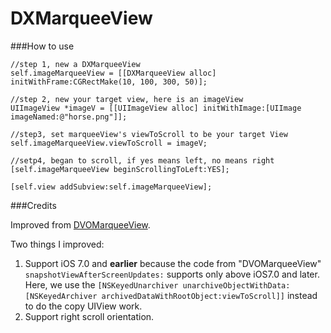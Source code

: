DXMarqueeView
=============

###How to use


	//step 1, new a DXMarqueeView
	self.imageMarqueeView = [[DXMarqueeView alloc] initWithFrame:CGRectMake(10, 100, 300, 50)];
	
	//step 2, new your target view, here is an imageView
	UIImageView *imageV = [[UIImageView alloc] initWithImage:[UIImage imageNamed:@"horse.png"]];

	//step3, set marqueeView's viewToScroll to be your target View 
	self.imageMarqueeView.viewToScroll = imageV;
	
	//setp4, began to scroll, if yes means left, no means right
	[self.imageMarqueeView beginScrollingToLeft:YES];
	
	[self.view addSubview:self.imageMarqueeView];

###Credits


Improved from [DVOMarqueeView](https://github.com/mobitar/DVOMarqueeView).

Two things I improved:

1. Support iOS 7.0 and **earlier** because the code from "DVOMarqueeView" `snapshotViewAfterScreenUpdates:` supports only above iOS7.0 and later. Here, we use the `[NSKeyedUnarchiver unarchiveObjectWithData:[NSKeyedArchiver archivedDataWithRootObject:viewToScroll]]` instead to do the copy UIView work. 
2. Support right scroll orientation.

